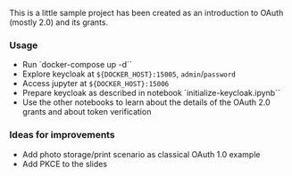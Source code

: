 This is a little sample project has been created as an introduction to OAuth (mostly 2.0) and its grants.

### Usage

* Run `docker-compose up -d``
* Explore keycloak at `${DOCKER_HOST}:15005`, `admin`/`password`
* Access jupyter at `${DOCKER_HOST}:15006`
* Prepare keycloak as described in notebook `initialize-keycloak.ipynb``
* Use the other notebooks to learn about the details of the OAuth 2.0 grants and about token verification

### Ideas for improvements

* Add photo storage/print scenario as classical OAuth 1.0 example
* Add PKCE to the slides



